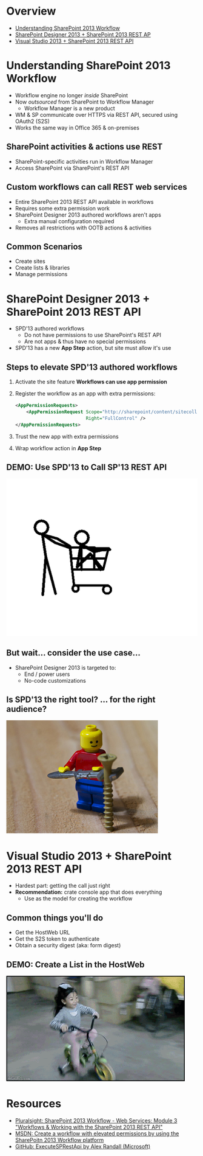 Overview
========
- [Understanding SharePoint 2013 Workflow](#understanding-sharepoint-2013-workflow)
- [SharePoint Designer 2013 + SharePoint 2013 REST AP](#sharepoint-designer-2013--sharepoint-2013-rest-api)
- [Visual Studio 2013 + SharePoint 2013 REST API](#visual-studio-2013--sharepoint-2013-rest-api)



Understanding SharePoint 2013 Workflow
======================================
- Workflow engine no longer *inside* SharePoint
- Now *outsourced* from SharePoint to Workflow Manager
  - Workflow Manager is a new product
- WM & SP communicate over HTTPS via REST API, secured using OAuth2 (S2S)
- Works the same way in Office 365 & on-premises



SharePoint activities & actions use REST
----------------------------------------
- SharePoint-specific activities run in Workflow Manager
- Access SharePoint via SharePoint's REST API 



Custom workflows can call REST web services
-------------------------------------------
- Entire SharePoint 2013 REST API available in workflows
- Requires some extra permission work
- SharePoint Designer 2013 authored workflows aren't apps
  - Extra manual configuration required
- Removes all restrictions with OOTB actions & activities



Common Scenarios
----------------
- Create sites
- Create lists & libraries
- Manage permissions



SharePoint Designer 2013 + SharePoint 2013 REST API
===================================================
- SPD'13 authored workflows
  - Do not have permissions to use SharePoint's REST API
  - Are not apps & thus have no special permissions
- SPD'13 has a new **App Step** action, but site must allow it's use



Steps to elevate SPD'13 authored workflows
------------------------------------------
1. Activate the site feature **Workflows can use app permission**
1. Register the workflow as an app with extra permissions:

    ````xml
    <AppPermissionRequests>
        <AppPermissionRequest Scope="http://sharepoint/content/sitecollection/web" 
                              Right="FullControl" />
    </AppPermissionRequests>
    ````

1. Trust the new app with extra permissions 
1. Wrap workflow action in **App Step**



DEMO: Use SPD'13 to Call SP'13 REST API
---------------------------------------

![crazy demo](img/demo01.gif)



But wait... consider the use case...
------------------------------------
- SharePoint Designer 2013 is targeted to:
  - End / power users
  - No-code customizations



Is SPD'13 the right tool? ... for the right audience?
-----------------------------------------------------

![wrong tool](img/wrongTool.jpg)



Visual Studio 2013 + SharePoint 2013 REST API
=============================================
- Hardest part: getting the call just right
- **Recommendation:** crate console app that does everything
  - Use as the model for creating the workflow



Common things you'll do
-----------------------
- Get the HostWeb URL
- Get the S2S token to authenticate
- Obtain a security digest (aka: form digest)



DEMO: Create a List in the HostWeb
----------------------------------
![demo](img/demo02.gif)



Resources
=========
- [Pluralsight: SharePoint 2013 Workflow - Web Services: Module 3 "Workflows & Working with the SharePoint 2013 REST API"](http://pluralsight.com/training/Courses/TableOfContents/sharepoint-2013-workflow-web-services)
- [MSDN: Create a workflow with elevated permissions by using the SharePoitn 2013 Workflow platform](http://msdn.microsoft.com/en-us/library/office/jj822159.aspx)
- [GitHub: ExecuteSPRestApi by Alex Randall (Microsoft)](https://github.com/alex-randall/Office365WorkflowScenarios/tree/master/src/ExecuteSPRestApi)